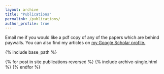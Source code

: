 ```yaml
---
layout: archive
title: "Publications"
permalink: /publications/
author_profile: true
---
```


Email me if you would like a pdf copy of any of the papers which are behind paywalls.
You can also find my articles on <u><a href="https://scholar.google.ca/citations?user=JP-gFuQAAAAJ&hl=en">my Google Scholar profile</a>.</u>

{% include base_path %}

{% for post in site.publications reversed %}
  {% include archive-single.html %}
{% endfor %}
